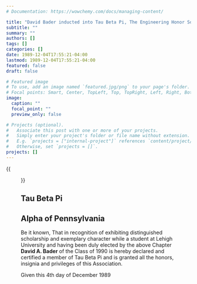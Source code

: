 ```yaml
---
# Documentation: https://wowchemy.com/docs/managing-content/

title: "David Bader inducted into Tau Beta Pi, The Engineering Honor Society"
subtitle: ""
summary: ""
authors: []
tags: []
categories: []
date: 1989-12-04T17:55:21-04:00
lastmod: 1989-12-04T17:55:21-04:00
featured: false
draft: false

# Featured image
# To use, add an image named `featured.jpg/png` to your page's folder.
# Focal points: Smart, Center, TopLeft, Top, TopRight, Left, Right, BottomLeft, Bottom, BottomRight.
image:
  caption: ""
  focal_point: ""
  preview_only: false

# Projects (optional).
#   Associate this post with one or more of your projects.
#   Simply enter your project's folder or file name without extension.
#   E.g. `projects = ["internal-project"]` references `content/project/deep-learning/index.md`.
#   Otherwise, set `projects = []`.
projects: []
---
```


{{<figure src="19891204-TauBetaPi.jpg">}}

## Tau Beta Pi ##

## Alpha of Pennsylvania ##

Be it known, That in recognition of exhibiting distinguished scholarship and exemplary character while a student at Lehigh University and having been duly elected by the above Chapter **David A. Bader** of the Class of 1990 is hereby declared and certified a member of Tau Beta Pi and is granted all the honors, insignia and privileges of this Association.

Given this 4th day of December 1989
